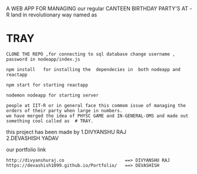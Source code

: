  A WEB APP FOR MANAGING our regular CANTEEN BIRTHDAY PARTY'S AT -R land in revolutionary way named as 
 
 # TRAY
 
 
 
 ```
 CLONE THE REPO ,for connecting to sql database change username , password in nodeapp/index.js 
```
```
npm install   for installing the  dependecies in  both nodeapp and reactapp 
```

```
npm start for starting reactapp
```
```
nodemon nodeapp for starting server
```

```
people at IIT-R or in general face this commom issue of managing the orders of their party when large in numbers.
we have merged the idea of PHYSC GAME and IN-GENERAL-OMS and made out something cool called as  # TRAY.

```


this project has been made by 
1.DIVYANSHU RAJ      
2.DEVASHISH YADAV

our portfolio link 

```
http://divyanshuraj.co                       ==> DIVYANSHU RAJ  
https://devashish1099.github.io/Portfolio/   ==> DEVASHISH 
```
